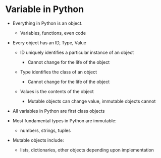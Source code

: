 # Variable in Python

- Everything in Python is an object.
  - Variables, functions, even code

- Every object has an ID, Type, Value
  - ID uniquely identifies a particular instance of an object
    - Cannot change for the life of the object

  - Type identifies the class of an object
    - Cannot change for the life of the object

  - Values is the contents of the object
    - Mutable objects can change value, immutable objects cannot

- All variables in Python are first class objects

- Most fundamental types in Python are immutable:
  - numbers, strings, tuples

- Mutable objects include:
  - lists, dictionaries, other objects depending upon implementation
